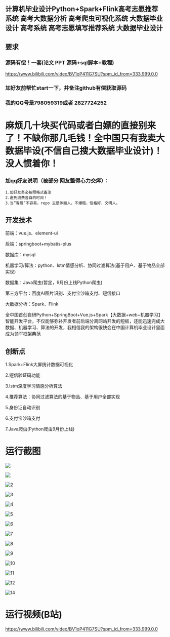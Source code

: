 ## 计算机毕业设计Python+Spark+Flink高考志愿推荐系统 高考大数据分析 高考爬虫可视化系统  大数据毕业设计 高考系统 高考志愿填写推荐系统 大数据毕业设计

## 要求
### 源码有偿！一套(论文 PPT 源码+sql脚本+教程)

https://www.bilibili.com/video/BV1oP411G7SU?spm_id_from=333.999.0.0

### 
### 加好友前帮忙start一下，并备注github有偿获取源码
### 我的QQ号是798059319或者 2827724252

# 麻烦几十块买代码或者白嫖的直接别来了！不缺你那几毛钱！全中国只有我卖大数据毕设(不信自己搜大数据毕业设计)！没人惯着你！

### 加qq好友说明（被部分 网友整得心力交瘁）：
    1.加好友务必按照格式备注
    2.避免浪费各自的时间！
    3.当“客服”不容易，repo 主是体面人，不爆粗，性格好，文明人。





## 开发技术
前端：vue.js、element-ui

后端：springboot+mybatis-plus

数据库：mysql

机器学习/算法：python、lstm情感分析、协同过滤算法(基于用户、基于物品全部实现)

数据集：Java爬虫(暂定，9月份上线Python爬虫)

第三方平台：百度AI图片识别、支付宝沙箱支付、短信接口

大数据分析：Spark、Flink

全中国首创自研Python+SpringBoot+Vue.js+Spark【大数据+web+机器学习】智能开发平台，不仅能够弥补开发者前后端分离网站开发的短板，还能迅速完成大数据、机器学习、算法的开发，我相信我的架构很快会在中国计算机毕业设计里面成为领军框架典范


## 创新点

1.Spark+Flink大屏统计数据可视化

2.短信验证码功能

3.lstm深度学习情感分析算法

4.推荐算法：协同过滤算法的基于物品、基于用户全部实现

5.身份证自动识别

6.支付宝沙箱支付

7.Java爬虫(Python爬虫9月份上线)

# 运行截图

![](13.png)



![](1.png)

![2](2.png)

![3](3.png)

![4](4.png)

![5](5.png)

![6](6.png)

![7](7.png)

![8](8.png)

![9](9.png)

![10](10.png)

![11](11.png)

![12](12.png)

![14](14.png)

# 运行视频(B站)

https://www.bilibili.com/video/BV1oP411G7SU?spm_id_from=333.999.0.0





